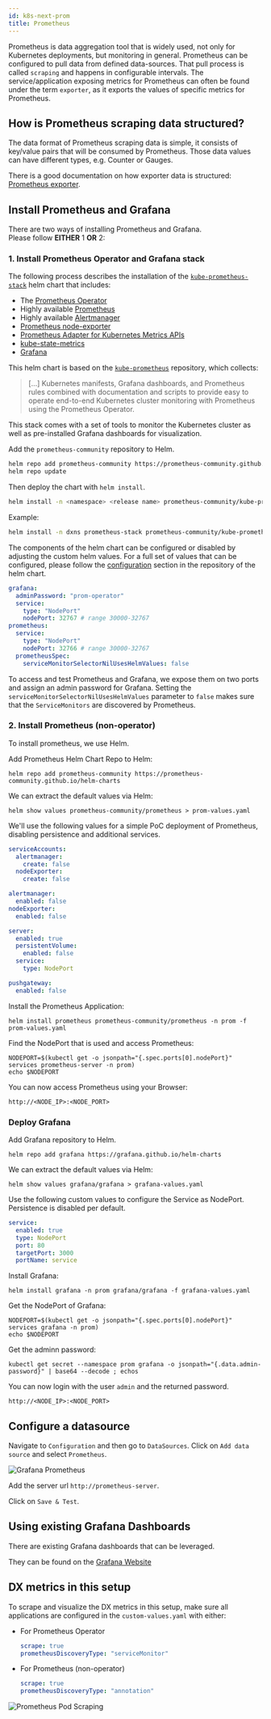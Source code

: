 ```yaml
---
id: k8s-next-prom
title: Prometheus 
---
```


Prometheus is data aggregation tool that is widely used, not only for Kubernetes deployments, but monitoring in general. Prometheus can be configured to pull data from defined data-sources. That pull process is called `scraping` and happens in configurable intervals. The service/application exposing metrics for Prometheus can often be found under the term `exporter`, as it exports the values of specific metrics for Prometheus.

## How is Prometheus scraping data structured?

The data format of Prometheus scraping data is simple, it consists of key/value pairs that will be consumed by Prometheus. Those data values can have different types, e.g. Counter or Gauges.

There is a good documentation on how exporter data is structured: [Prometheus exporter](https://prometheus.io/docs/instrumenting/writing_exporters/).

## Install Prometheus and Grafana

There are two ways of installing Prometheus and Grafana.  
Please follow **EITHER** 1 **OR** 2:
### 1. Install Prometheus Operator and Grafana stack

The following process describes the installation of the [`kube-prometheus-stack`](https://github.com/prometheus-community/helm-charts/tree/main/charts/kube-prometheus-stack#kube-prometheus-stack) helm chart that includes:

* The [Prometheus Operator](https://github.com/prometheus-operator/prometheus-operator)
* Highly available [Prometheus](https://prometheus.io/)
* Highly available [Alertmanager](https://github.com/prometheus/alertmanager)
* [Prometheus node-exporter](https://github.com/prometheus/node_exporter)
* [Prometheus Adapter for Kubernetes Metrics APIs](https://github.com/DirectXMan12/k8s-prometheus-adapter)
* [kube-state-metrics](https://github.com/kubernetes/kube-state-metrics)
* [Grafana](https://grafana.com/)

This helm chart is based on the [`kube-prometheus`](https://github.com/prometheus-operator/kube-prometheus) repository, which collects:

> [...] Kubernetes manifests, Grafana dashboards, and Prometheus rules combined with documentation and scripts to provide easy to operate end-to-end Kubernetes cluster monitoring with Prometheus using the Prometheus Operator.

This stack comes with a set of tools to monitor the Kubernetes cluster as well as pre-installed Grafana dashboards for visualization.

Add the `prometheus-community` repository to Helm.

```sh
helm repo add prometheus-community https://prometheus-community.github.io/helm-charts
helm repo update
```

Then deploy the chart with `helm install`.

```sh
helm install -n <namespace> <release name> prometheus-community/kube-prometheus-stack -f <custom-values.yaml>
```

Example:
```sh
helm install -n dxns prometheus-stack prometheus-community/kube-prometheus-stack -f custom-kube-prometheus-stack.yaml
```

The components of the helm chart can be configured or disabled by adjusting the custom helm values. For a full set of values that can be configured, please follow the [configuration](https://github.com/prometheus-community/helm-charts/tree/main/charts/kube-prometheus-stack#configuration) section in the repository of the helm chart.

```yaml
grafana:
  adminPassword: "prom-operator"
  service:
    type: "NodePort"
    nodePort: 32767 # range 30000-32767
prometheus:
  service:
    type: "NodePort"
    nodePort: 32766 # range 30000-32767
  prometheusSpec:
    serviceMonitorSelectorNilUsesHelmValues: false
```

To access and test Prometheus and Grafana, we expose them on two ports and assign an admin password for Grafana. Setting the `serviceMonitorSelectorNilUsesHelmValues` parameter to `false` makes sure that the `ServiceMonitors` are discovered by Prometheus.
### 2. Install Prometheus (non-operator)

To install prometheus, we use Helm.

Add Prometheus Helm Chart Repo to Helm:

```shell
helm repo add prometheus-community https://prometheus-community.github.io/helm-charts
```

We can extract the default values via Helm:

```shell
helm show values prometheus-community/prometheus > prom-values.yaml
```

We'll use the following values for a simple PoC deployment of Prometheus, disabling persistence and additional services.

```yaml
serviceAccounts:
  alertmanager:
    create: false
  nodeExporter:
    create: false

alertmanager:
  enabled: false
nodeExporter:
  enabled: false

server:
  enabled: true
  persistentVolume:
    enabled: false
  service:
    type: NodePort

pushgateway:
  enabled: false
```

Install the Prometheus Application:

```shell
helm install prometheus prometheus-community/prometheus -n prom -f prom-values.yaml
```

Find the NodePort that is used and access Prometheus:

```shell
NODEPORT=$(kubectl get -o jsonpath="{.spec.ports[0].nodePort}" services prometheus-server -n prom)
echo $NODEPORT
```

You can now access Prometheus using your Browser:

`http://<NODE_IP>:<NODE_PORT>`


### Deploy Grafana

Add Grafana repository to Helm.

```shell
helm repo add grafana https://grafana.github.io/helm-charts
```

We can extract the default values via Helm:

```shell
helm show values grafana/grafana > grafana-values.yaml
```

Use the following custom values to configure the Service as NodePort. Persistence is disabled per default.

```yaml
service:
  enabled: true
  type: NodePort
  port: 80
  targetPort: 3000
  portName: service
```

Install Grafana:

```shell
helm install grafana -n prom grafana/grafana -f grafana-values.yaml
```

Get the NodePort of Grafana:

```shell
NODEPORT=$(kubectl get -o jsonpath="{.spec.ports[0].nodePort}" services grafana -n prom)
echo $NODEPORT
```

Get the adminn password:

```shell
kubectl get secret --namespace prom grafana -o jsonpath="{.data.admin-password}" | base64 --decode ; echos
```

You can now login with the user `admin` and the returned password.

`http://<NODE_IP>:<NODE_PORT>`

## Configure a datasource

Navigate to `Configuration` and then go to `DataSources`. Click on `Add data source` and select `Prometheus`.

![Grafana Prometheus](./nodejs-prom-poc/grafana_a.png)

Add the server url `http://prometheus-server`.

Click on `Save & Test`.

## Using existing Grafana Dashboards

There are existing Grafana dashboards that can be leveraged.

They can be found on the [Grafana Website](https://grafana.com/grafana/dashboards)


## DX metrics in this setup

To scrape and visualize the DX metrics in this setup, make sure all applications are configured in the `custom-values.yaml` with either:

* For Prometheus Operator
    ```yaml
    scrape: true
    prometheusDiscoveryType: "serviceMonitor"
    ```

* For Prometheus (non-operator)
    ```yaml
    scrape: true
    prometheusDiscoveryType: "annotation"
    ```

![Prometheus Pod Scraping](./nodejs-prom-poc/prom_a.png)
